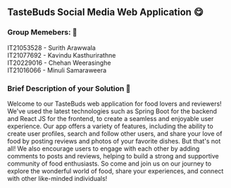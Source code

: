 ## TasteBuds Social Media Web Application :yum:
### Group Memebers: :eyes:
IT21053528 - Surith Arawwala<br>
IT21077692 - Kavindu Kasthurirathne<br>
IT20229016 - Chehan Weerasinghe<br>
IT21016066 - Minuli Samaraweera<br>

### Brief Description of your Solution :eyes: 
Welcome to our TasteBuds web application for food lovers and reviewers! We've used the latest technologies such as Spring Boot for the backend and React JS for the frontend, 
to create a seamless and enjoyable user experience.
Our app offers a variety of features, including the ability to create user profiles, search and follow other users, and share your love of food by posting reviews and 
photos of your favorite dishes.
But that's not all! We also encourage users to engage with each other by adding comments to posts and reviews, helping to build a strong and supportive community of food 
enthusiasts.
So come and join us on our journey to explore the wonderful world of food, share your experiences, and connect with other like-minded individuals!
